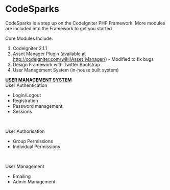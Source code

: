 CodeSparks
==========

CodeSparks is a step up on the CodeIgniter PHP Framework. More modules are included into the Framework to get you started

Core Modules Include:<br/>
1. CodeIgniter 2.1.1<br/>
2. Asset Manager Plugin (available at http://codeigniter.com/wiki/Asset_Manager/) - Modified to fix bugs<br/>
3. Design Framework with Twitter Bootstrap<br/>
4. User Management System (in-house built system)



<u><b>USER MANAGEMENT SYSTEM</b></u><br/>
User Authentication
<ul>
  <li>Login/Logout</li>
  <li>Registration</li>
  <li>Password management</li>
  <li>Sessions</li>
</ul><br/>

User Authorisation
<ul>
  <li>Group Permissions</li>
  <li>Individual Permissions</li>
</ul><br/>

User Management
<ul>
  <li>Emailing</li>
  <li>Admin Management</li>
</ul><br/>